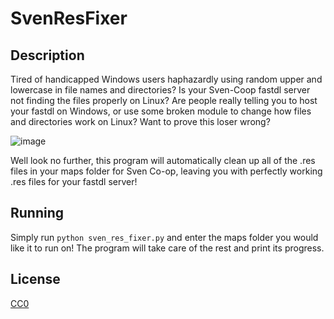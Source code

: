 # SvenResFixer

## Description

  Tired of handicapped Windows users haphazardly using random upper and lowercase in file names and directories? 
  Is your Sven-Coop fastdl server not finding the files properly on Linux?
  Are people really telling you to host your fastdl on Windows, or use some broken module to change how files and directories work on Linux?
  Want to prove this loser wrong?  
  
![image](https://github.com/user-attachments/assets/3309a458-96a3-4aac-8b12-35d258f4326c)

Well look no further, this program will automatically clean up all of the .res files in your maps folder for Sven Co-op, leaving you with perfectly working .res files for your fastdl server!

## Running

Simply run `python sven_res_fixer.py` and enter the maps folder you would like it to run on! The program will take care of the rest and print its progress.

## License

[CC0](https://creativecommons.org/public-domain/cc0/)
